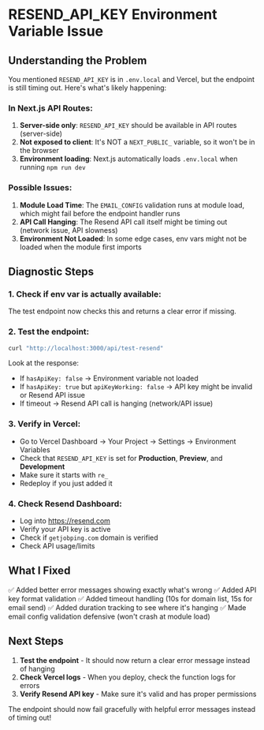 # RESEND_API_KEY Environment Variable Issue

## Understanding the Problem

You mentioned `RESEND_API_KEY` is in `.env.local` and Vercel, but the endpoint is still timing out. Here's what's likely happening:

### In Next.js API Routes:

1. **Server-side only**: `RESEND_API_KEY` should be available in API routes (server-side)
2. **Not exposed to client**: It's NOT a `NEXT_PUBLIC_` variable, so it won't be in the browser
3. **Environment loading**: Next.js automatically loads `.env.local` when running `npm run dev`

### Possible Issues:

1. **Module Load Time**: The `EMAIL_CONFIG` validation runs at module load, which might fail before the endpoint handler runs
2. **API Call Hanging**: The Resend API call itself might be timing out (network issue, API slowness)
3. **Environment Not Loaded**: In some edge cases, env vars might not be loaded when the module first imports

## Diagnostic Steps

### 1. Check if env var is actually available:
The test endpoint now checks this and returns a clear error if missing.

### 2. Test the endpoint:
```bash
curl "http://localhost:3000/api/test-resend"
```

Look at the response:
- If `hasApiKey: false` → Environment variable not loaded
- If `hasApiKey: true` but `apiKeyWorking: false` → API key might be invalid or Resend API issue
- If timeout → Resend API call is hanging (network/API issue)

### 3. Verify in Vercel:
- Go to Vercel Dashboard → Your Project → Settings → Environment Variables
- Check that `RESEND_API_KEY` is set for **Production**, **Preview**, and **Development**
- Make sure it starts with `re_`
- Redeploy if you just added it

### 4. Check Resend Dashboard:
- Log into https://resend.com
- Verify your API key is active
- Check if `getjobping.com` domain is verified
- Check API usage/limits

## What I Fixed

✅ Added better error messages showing exactly what's wrong
✅ Added API key format validation
✅ Added timeout handling (10s for domain list, 15s for email send)
✅ Added duration tracking to see where it's hanging
✅ Made email config validation defensive (won't crash at module load)

## Next Steps

1. **Test the endpoint** - It should now return a clear error message instead of hanging
2. **Check Vercel logs** - When you deploy, check the function logs for errors
3. **Verify Resend API key** - Make sure it's valid and has proper permissions

The endpoint should now fail gracefully with helpful error messages instead of timing out!

